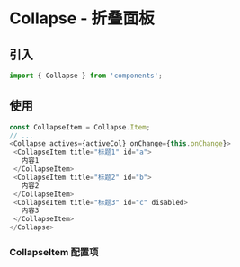 # Collapse - 折叠面板

## 引入
```jsx
import { Collapse } from 'components';
```
## 使用

```javascript
const CollapseItem = Collapse.Item;
// ...
<Collapse actives={activeCol} onChange={this.onChange}>
 <CollapseItem title="标题1" id="a">
   内容1
 </CollapseItem>
 <CollapseItem title="标题2" id="b">
   内容2
 </CollapseItem>
 <CollapseItem title="标题3" id="c" disabled>
   内容3
 </CollapseItem>
</Collapse>
```



### CollapseItem 配置项
